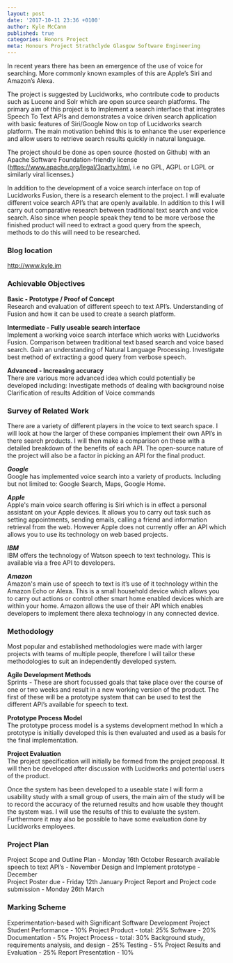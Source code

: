 ```yaml
---
layout: post
date: '2017-10-11 23:36 +0100'
author: Kyle McCann
published: true
categories: Honors Project
meta: Honours Project Strathclyde Glasgow Software Engineering
---
```

In recent years there has been an emergence of the use of voice for searching. More commonly known examples of this are Apple’s Siri and Amazon’s Alexa.

The project is suggested by Lucidworks, who contribute code to products such as Lucene and Solr which are open source search platforms. The primary aim of this project is to Implement a search interface that integrates Speech To Text APIs and demonstrates a voice driven search application with basic features of Siri/Google Now on top of Lucidworks search platform. The main motivation behind this is to enhance the user experience and allow users to retrieve search results quickly in natural language.

The project should be done as open source (hosted on Github) with an Apache Software Foundation-friendly license (https://www.apache.org/legal/3party.html, i.e no GPL, AGPL or LGPL or similarly viral licenses.) 

In addition to the development of a voice search interface on top of Lucidworks Fusion, there is a research element to the project. I will evaluate different voice search API’s that are openly available. In addition to this I will carry out comparative research between traditional text search and voice search. Also since when people speak they tend to be more verbose the finished product will need to extract a good query from the speech, methods to do this will need to be researched.

### Blog location
http://www.kyle.im 

### Achievable Objectives
**Basic - Prototype / Proof of Concept**  
Research and evaluation of different speech to text API’s.
Understanding of Fusion and how it can be used to create a search platform.


**Intermediate - Fully useable search interface**  
Implement a working voice search interface which works with Lucidworks Fusion.
Comparison between traditional text based search and voice based search.
Gain an understanding of Natural Language Processing.
Investigate best method of extracting a good query from verbose speech.
                

**Advanced - Increasing accuracy**  
There are various more advanced idea which could potentially be developed including:
Investigate methods of dealing with background noise
Clarification of results
Addition of Voice commands

### Survey of Related Work
There are a variety of different players in the voice to text search space. I will look at how the larger of these companies implement their own API’s in there search products. I will then make a comparison on these with a detailed breakdown of the benefits of each API. The open-source nature of the project will also be a factor in picking an API for the final product.

***Google***  
Google has implemented voice search into a variety of products. Including but not limited to: Google Search, Maps, Google Home.

***Apple***  
Apple's main voice search offering is Siri which is in effect a personal assistant on your Apple devices. It allows you to carry out task such as setting appointments, sending emails, calling a friend and information retrieval from the web. However Apple does not currently offer an API which allows you to use its technology on web based projects.

***IBM***  
IBM offers the technology of Watson speech to text technology. This is available via a free API to developers. 

***Amazon***  
Amazon's main use of speech to text is it’s use of it technology within the Amazon Echo or Alexa. This is a small household device which allows you to carry out actions or control other smart home enabled devices which are within your home. Amazon allows the use of their API which enables developers to implement there alexa technology in any connected device.

### Methodology
Most popular and established methodologies were made with larger projects with teams of multiple people, therefore I will tailor these methodologies to suit an independently developed system.

**Agile Development Methods**  
Sprints - These are short focussed goals that take place over the course of one or two weeks and result in a new working version of the product. The first of these will be a prototype system that can be used to test the different API’s available for speech to text.

**Prototype Process Model**  
The prototype process model is a systems development method In which a prototype is initially developed this is then evaluated and used as a basis for the final implementation. 

**Project Evaluation**  
The project specification will initially be formed from the project proposal. It will then be developed after discussion with Lucidworks and potential users of the product.

Once the system has been developed to a useable state I will form a usability study with a small group of users, the main aim of the study will be to record the accuracy of the returned results and how usable they thought the system was. I will use the results of this to evaluate the system. Furthermore it may also be possible to have some evaluation done by Lucidworks employees.
### Project Plan
Project Scope and Outline Plan - Monday 16th October
Research available speech to text API’s - November 
Design and Implement prototype - December  
Project Poster due - Friday 12th January
Project Report and Project code submission - Monday 26th March 
### Marking Scheme
Experimentation-based with Significant Software Development Project
Student Performance - 10% 
Project Product - total: 25% 
Software - 20%
Documentation - 5% 
Project Process - total: 30% 
Background study, requirements analysis, and design - 25% 
Testing - 5% 
Project Results and Evaluation - 25% 
Report Presentation - 10%
